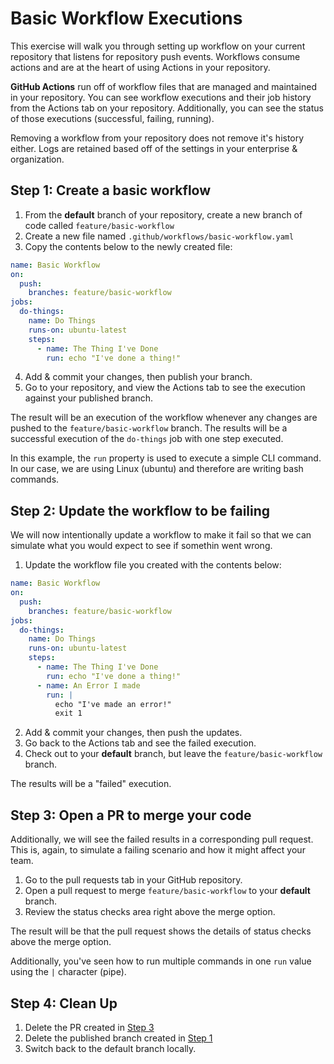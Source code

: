 # Basic Workflow Executions

This exercise will walk you through setting up workflow on your current repository that listens for repository push events. Workflows consume actions and are at the heart of using Actions in your repository.

**GitHub Actions** run off of workflow files that are managed and maintained in your repository. You can see workflow executions and their job history from the Actions tab on your repository. Additionally, you can see the status of those executions (successful, failing, running).

Removing a workflow from your repository does not remove it's history either. Logs are retained based off of the settings in your enterprise & organization.

## Step 1: Create a basic workflow

1. From the **default** branch of your repository, create a new branch of code called `feature/basic-workflow`
2. Create a new file named `.github/workflows/basic-workflow.yaml`
3. Copy the contents below to the newly created file:

```yaml
name: Basic Workflow
on:
  push:
    branches: feature/basic-workflow
jobs:
  do-things:
    name: Do Things
    runs-on: ubuntu-latest
    steps:
      - name: The Thing I've Done
        run: echo "I've done a thing!"
```

4. Add & commit your changes, then publish your branch.
5. Go to your repository, and view the Actions tab to see the execution against your published branch.

The result will be an execution of the workflow whenever any changes are pushed to the `feature/basic-workflow` branch. The results will be a successful execution of the `do-things` job with one step executed.

In this example, the `run` property is used to execute a simple CLI command. In our case, we are using Linux (ubuntu) and therefore are writing bash commands.

## Step 2: Update the workflow to be failing
We will now intentionally update a workflow to make it fail so that we can simulate what you would expect to see if somethin went wrong.

1. Update the workflow file you created with the contents below:

```yaml
name: Basic Workflow
on:
  push:
    branches: feature/basic-workflow
jobs:
  do-things:
    name: Do Things
    runs-on: ubuntu-latest
    steps:
      - name: The Thing I've Done
        run: echo "I've done a thing!"
      - name: An Error I made
        run: |
          echo "I've made an error!"
          exit 1
```

2. Add & commit your changes, then push the updates.
3. Go back to the Actions tab and see the failed execution.
4. Check out to your **default** branch, but leave the `feature/basic-workflow` branch.

The results will be a "failed" execution.

## Step 3: Open a PR to merge your code
Additionally, we will see the failed results in a corresponding pull request. This is, again, to simulate a failing scenario and how it might affect your team.

1. Go to the pull requests tab in your GitHub repository.
2. Open a pull request to merge `feature/basic-workflow` to your **default** branch.
3. Review the status checks area right above the merge option.

The result will be that the pull request shows the details of status checks above the merge option.

Additionally, you've seen how to run multiple commands in one `run` value using the `|` character (pipe).

## Step 4: Clean Up
1. Delete the PR created in [Step 3](#step-3-open-a-pr-to-merge-your-code)
2. Delete the published branch created in [Step 1](#step-1-create-a-basic-workflow)
2. Switch back to the default branch locally.